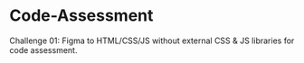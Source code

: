 # Code-Assessment
Challenge 01:  Figma to HTML/CSS/JS  without external CSS &amp; JS libraries for code assessment.
